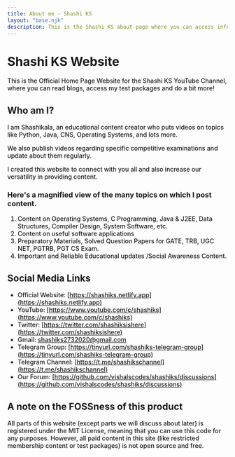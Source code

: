 ```yaml
---
title: About me - Shashi KS
layout: "base.njk"
description: This is the Shashi KS about page where you can access information regarding our channel and blog.
---
```


<div style="max-width: 700px; margin: 0 auto; font-weight: 500;">

# Shashi KS Website

This is the Official Home Page Website for the Shashi KS YouTube Channel, where you can read blogs, access my test packages and do a bit more!

## Who am I?

I am Shashikala, an educational content creator who puts videos on topics like Python, Java, CNS, Operating Systems, and lots more.

We also publish videos regarding specific competitive examinations and update about them regularly.

I created this website to connect with you all and also increase our versatility in providing content.

### Here's a magnified view of the many topics on which I post content.

1. Content on Operating Systems, C Programming, Java & J2EE, Data Structures, Compiler Design, System Software, etc.
2. Content on useful software applications
3. Preparatory Materials, Solved Question Papers for GATE, TRB, UGC NET, PGTRB, PGT CS Exam.
4. Important and Reliable Educational updates /Social Awareness Content.

## Social Media Links

- Official Website: [https://shashiks.netlify.app](https://shashiks.netlify.app) <br/>
- YouTube: [https://www.youtube.com/c/shashiks](https://www.youtube.com/c/shashiks) <br/>
- Twitter: [https://twitter.com/shashiksishere](https://twitter.com/shashiksishere) <br/>
- Gmail: [shashiks2732020@gmail.com](mailto:shashiks2732020@gmail.com) <br/>
- Telegram Group: [https://tinyurl.com/shashiks-telegram-group](https://tinyurl.com/shashiks-telegram-group) <br/>
- Telegram Channel: [https://t.me/shashikschannel](https://t.me/shashikschannel) <br/>
- Our Forum: [https://github.com/vishalscodes/shashiks/discussions](https://github.com/vishalscodes/shashiks/discussions)

## A note on the FOSSness of this product

All parts of this website (except parts we will discuss about later) is registered under the MIT License, meaning that you can use this code for any purposes. However, all paid content in this site (like restricted membership content or test packages) is not open source and free.

</div>
